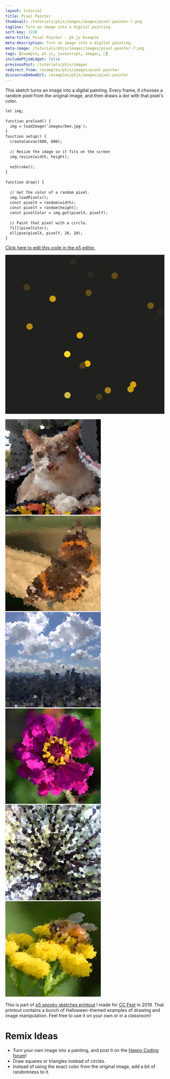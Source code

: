```yaml
---
layout: tutorial
title: Pixel Painter
thumbnail: /tutorials/p5js/images/images/pixel-painter-7.png
tagline: Turn an image into a digital painting.
sort-key: 1150
meta-title: Pixel Painter - p5.js Example
meta-description: Turn an image into a digital painting.
meta-image: /tutorials/p5js/images/images/pixel-painter-7.png
tags: [example, p5.js, javascript, images, 🎃]
includeP5jsWidget: false
previousPost: /tutorials/p5js/images
redirect_from: /examples/p5js/images/pixel-painter
discourseEmbedUrl: /examples/p5js/images/pixel-painter
---
```


This sketch turns an image into a digital painting. Every frame, it chooses a random pixel from the original image, and then draws a dot with that pixel's color.

```
let img;

function preload() {
  img = loadImage('images/bee.jpg');
}
function setup() {
  createCanvas(600, 600);

  // Resize the image so it fits on the screen
  img.resize(width, height);

  noStroke();
}

function draw() {

  // Get the color of a random pixel.
  img.loadPixels();
  const pixelX = random(width);
  const pixelY = random(height);
  const pixelColor = img.get(pixelX, pixelY);

  // Paint that pixel with a circle.
  fill(pixelColor);
  ellipse(pixelX, pixelY, 20, 20);
}
```

[Click here to edit this code in the p5 editor.](https://editor.p5js.org/KevinWorkman/sketches/aDwj3IoHh)

![pixel painter](/tutorials/p5js/images/images/pixel-painter-8.gif)

![cat](/tutorials/p5js/images/images/pixel-painter-1.png)
![butterfly](/tutorials/p5js/images/images/pixel-painter-2.png)
![city](/tutorials/p5js/images/images/pixel-painter-3.png)
![flower](/tutorials/p5js/images/images/pixel-painter-4.png)
![tree](/tutorials/p5js/images/images/pixel-painter-5.png)
![bee](/tutorials/p5js/images/images/pixel-painter-6.png)

This is part of [p5 spooky sketches printout](http://tinyurl.com/p5-spooky-sketches) I made for [CC Fest](http://ccfest.rocks/) in 2019. That printout contains a bunch of Halloween-themed examples of drawing and image manipulation. Feel free to use it on your own or in a classroom!

# Remix Ideas

- Turn your own image into a painting, and post it on the [Happy Coding forum](https://forum.happycoding.io)!
- Draw squares or triangles instead of circles.
- Instead of using the exact color from the original image, add a bit of randomness to it.
